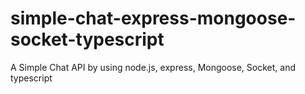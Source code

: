 # simple-chat-express-mongoose-socket-typescript
A Simple Chat API by using node.js, express, Mongoose, Socket, and typescript
